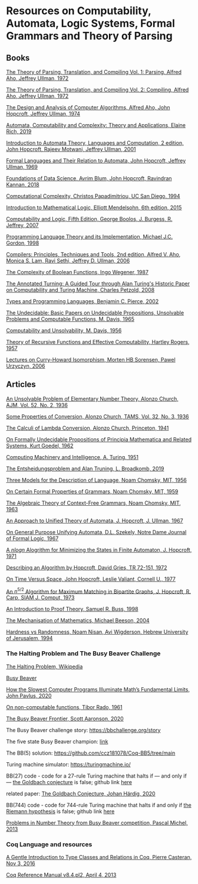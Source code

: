 # Resources on Computability, Automata, Logic Systems, Formal Grammars and Theory of Parsing

## Books

[The Theory of Parsing, Translation, and Compiling Vol. 1: Parsing, Alfred Aho, Jeffrey Ullman, 1972](https://github.com/dimitarpg13/computability_and_logic_systems/blob/main/literature/books/Theory_of_Parsing_Translation_Compiling_Aho-Ullman-Parsing-Vol1.pdf)

[The Theory of Parsing, Translation, and Compiling Vol. 2: Compiling, Alfred Aho, Jeffrey Ullman, 1972](https://github.com/dimitarpg13/computability_and_logic_systems/blob/main/literature/books/Theory_of_Parsing_Translation_Compiling_Aho-Ullman-Compiling-Vol2.pdf)

[The Design and Analysis of Computer Algorithms, Alfred Aho, John Hopcroft, Jeffrey Ullman, 1974](https://github.com/dimitarpg13/computability_and_logic_systems/blob/main/literature/books/The_Design_and_Analysis_of_Computer_Algorithms_Aho_Hopcroft_Ullman_1974.pdf)

[Automata, Computability and Complexity: Theory and Applications, Elaine Rich, 2019](https://github.com/dimitarpg13/computability_and_logic_systems/blob/main/literature/books/Automata_Computability_and_Complexity-Theory_and_Applications_Rich_2019.pdf)

[Introduction to Automata Theory, Languages and Computation, 2 edition, John Hopcroft, Rajeev Motwani, Jeffrey Ullman, 2001](https://github.com/dimitarpg13/computability_and_logic_systems/blob/main/literature/books/Intro_to_Automata_Theory_Languages_and_Computation_Hopcroft-Motwani-Ullman-2001.pdf)

[Formal Languages and Their Relation to Automata, John Hopcroft, Jeffrey Ullman, 1969](https://github.com/dimitarpg13/computability_and_logic_systems/blob/main/literature/books/formal-languages-and-their-relation-to-automata-john-e-hopcroft-jeffrey-d-ullman_1969.pdf)

[Foundations of Data Science, Avrim Blum, John Hopcroft, Ravindran Kannan, 2018](https://github.com/dimitarpg13/computability_and_logic_systems/blob/main/literature/books/Foundations_of_Data_Science_Blum_Hopcroft_Kannan_2018.pdf)

[Computational Complexity, Christos Papadimitriou, UC San Diego, 1994](https://github.com/dimitarpg13/computability_and_logic_systems/blob/main/literature/books/Computational_Complexity_Papadimitriu_1994.pdf)

[Introduction to Mathematical Logic, Elliott Mendelsohn, 6th edition, 2015](https://github.com/dimitarpg13/computability_and_logic_systems/blob/main/literature/articles/logic_systems/Mendelson_Introduction_to_Mathematical_Logic_6th_Ed_2015.pdf)

[Computability and Logic, Fifth Edition, George Boolos, J. Burgess, R. Jeffrey, 2007](https://github.com/dimitarpg13/computability_and_logic_systems/blob/main/literature/books/George_S_Boolos_John_P_Burgess_Richard_C_Jeffrey_Computability_and_Logic_5Ed_Cambridge_2007.pdf)

[Programming Language Theory and its Implementation, Michael J.C. Gordon, 1998](https://github.com/dimitarpg13/computability_and_logic_systems/blob/main/literature/books/Programming_Language_Theory_Gordon_1998.pdf)

[Compilers: Principles, Techniques and Tools, 2nd edition, Alfred V. Aho, Monica S. Lam, Ravi Sethi, Jeffrey D. Ullman, 2006](https://github.com/dimitarpg13/computability_and_logic_systems/blob/main/literature/books/Compilers-Principles_Techniques_and_Tools-Aho_Lam_Sethi_Uhlman_2006.pdf)

[The Complexity of Boolean Functions, Ingo Wegener, 1987](https://github.com/dimitarpg13/computability_and_logic_systems/blob/main/literature/articles/ComplexityOfBooleanFunctionsWegener.pdf)

[The Annotated Turning: A Guided Tour through Alan Turing's Historic Paper on Computability and Turing Machine, Charles Petzold, 2008](https://github.com/dimitarpg13/computability_and_logic_systems/blob/main/literature/books/The_Annotated_Turing_Petzold_2008.pdf)

[Types and Programming Languages, Benjamin C. Pierce, 2002](https://github.com/dimitarpg13/computability_and_logic_systems/blob/main/literature/books/Types_and_Programming_Languages_Pierce_2002.pdf)

[The Undecidable: Basic Papers on Undecidable Propositions, Unsolvable Problems and Computable Functions, M. Davis, 1965](https://github.com/dimitarpg13/computability_and_logic_systems/blob/main/literature/books/The_Undecidable_Basic_Papers_on_Undecidable_Propositions_Unsolvable_Problems_and_more_Davis_1965.pdf)

[Computability and Unsolvability, M. Davis, 1956](https://github.com/dimitarpg13/computability_and_logic_systems/blob/main/literature/books/Computability_and_Unsolvability_Martin_Davis_1956.pdf)

[Theory of Recursive Functions and Effective Computability, Hartley Rogers, 1957](https://github.com/dimitarpg13/computability_and_logic_systems/blob/main/literature/books/Hartley_Rogers_Theory_of_Recursive_Functions_and_Effective_Computability-The_MIT_Press_1987.pdf)

[Lectures on Curry-Howard Isomorphism, Morten HB Sorensen, Pawel Urzyczyn, 2006](https://github.com/dimitarpg13/computability_and_logic_systems/blob/main/literature/books/Lectures_on_the_curry-howard_isomorphism_Sorensen_2006.pdf)

## Articles

[An Unsolvable Problem of Elementary Number Theory, Alonzo Church, AJM, Vol. 52, No. 2, 1936](https://github.com/dimitarpg13/computability_and_logic_systems/blob/main/literature/articles/logic_systems/An_Unsolvable_Problem_of_Elementary_Number_Theory_Church_1938.pdf)

[Some Properties of Conversion, Alonzo Church, TAMS, Vol. 32, No. 3, 1936](https://github.com/dimitarpg13/computability_and_logic_systems/blob/main/literature/articles/logic_systems/Some_Properties_of_Conversion_ChurchRosser36.pdf)

[The Calculi of Lambda Conversion, Alonzo Church, Princeton, 1941](https://github.com/dimitarpg13/computability_and_logic_systems/blob/main/literature/articles/logic_systems/church_calculi_1941.pdf)

[On Formally Undecidable Propositions of Principia Mathematica and Related Systems, Kurt Goedel, 1962](https://github.com/dimitarpg13/computability_and_logic_systems/blob/main/literature/articles/logic_systems/Kurt_Goedel_On_Formally_Undecidable_Propositions_of_Principia_Mathematica_and_Related_Systems_1992.pdf)

[Computing Machinery and Intelligence, A. Turing, 1951](https://github.com/dimitarpg13/computability_and_logic_systems/blob/main/literature/articles/ComputingMachineryAndIntelligenceTuring1951.pdf)

[The Entsheidungsproblem and Alan Truning, L. Broadkomb, 2019](https://github.com/dimitarpg13/computability_and_logic_systems/blob/main/literature/articles/The_Entscheidungsproblem_and_Alan_Turing_Brodkorb_2019.pdf)

[Three Models for the Description of Language, Noam Chomsky, MIT, 1956](https://github.com/dimitarpg13/computability_and_logic_systems/blob/main/literature/articles/ThreeModelsForTheDescriptionOfLanguageChomsky.pdf)

[On Certain Formal Properties of Grammars, Noam Chomsky, MIT, 1959](https://github.com/dimitarpg13/computability_and_logic_systems/blob/main/literature/articles/OnCertainFormalPropertiesOfGrammarsChomsky1959.pdf)

[The Algebraic Theory of Context-Free Grammars, Noam Chomsky, MIT, 1963](https://github.com/dimitarpg13/computability_and_logic_systems/blob/main/literature/articles/TheAlgebraicTheoryOfContextFreeLanguages_Chomsky_1963.pdf)

[An Approach to Unified Theory of Automata, J. Hopcroft, J. Ullman, 1967](https://github.com/dimitarpg13/computability_and_logic_systems/blob/main/literature/articles/An_Approach_to_Unified_Theory_of_Automata_Hopcroft_Ullman_1967.pdf)

[On General Purpose Unifying Automata, D.L. Szekely, Notre Dame Journal of Formal Logic, 1967](https://github.com/dimitarpg13/computability_and_logic_systems/blob/main/literature/articles/On_General_Purpose_Unifiying_Automata_Szekely_NDJFL_1967.pdf)

[A $n log n$ Alogrithm for Minimizing the States in Finite Automaton, J. Hopcroft, 1971 ](https://github.com/dimitarpg13/computability_and_logic_systems/blob/main/literature/articles/An_n_log_n_Algorithm_for_Minimizing_States_in_Finite_Automaton_Hopcroft_1971_CS-TR-71-190.pdf)

[Describing an Algorithm by Hopcroft, David Gries, TR 72-151, 1972](https://github.com/dimitarpg13/computability_and_logic_systems/blob/main/literature/articles/Describing_an_Algorithm_byHopcroft_D_Gries_1972.pdf)

[On Time Versus Space, John Hopcroft, Leslie Valiant, Cornell U., 1977](https://github.com/dimitarpg13/computability_and_logic_systems/blob/main/literature/articles/On_Time_vs_Space_Hopcroft_Paul_Valiant_1977.pdf)

[An $n^{5/2}$ Algorithm for Maximum Matching in Bipartite Graphs, J. Hopcroft, R. Carp, SIAM J. Comput, 1973](https://github.com/dimitarpg13/computability_and_logic_systems/blob/main/literature/articles/Hopcroft-Karp-bipartite-matching_SIAM_1973.pdf)

[An Introduction to Proof Theory, Samuel R. Buss, 1998](https://github.com/dimitarpg13/computability_and_logic_systems/blob/main/literature/articles/An_Introduction_to_Proof_Theory_Buss_1998.pdf)

[The Mechanisation of Mathematics, Michael Beeson, 2004](https://github.com/dimitarpg13/computability_and_logic_systems/blob/main/literature/articles/The_Mechanization_of_Mathematics_Beeson_2004.pdf)

[Hardness vs Randomness, Noam Nisan, Avi Wigderson, Hebrew University of Jerusalem, 1994](https://github.com/dimitarpg13/computability_and_logic_systems/blob/main/literature/articles/Hardness_vs_Randomness_Nisan_and_Wigderson_1994.pdf)

### The Halting Problem and The Busy Beaver Challenge

[The Halting Problem, Wikipedia](https://en.wikipedia.org/wiki/Halting_problem) 

[Busy Beaver](https://en.wikipedia.org/wiki/Busy_beaver)

[How the Slowest Computer Programs Illuminate Math’s Fundamental Limits, John Pavlus, 2020](https://www.quantamagazine.org/how-the-slowest-computer-programs-illuminate-maths-fundamental-limits-20201210/)

[On non-computable functions, Tibor Rado, 1961](https://github.com/dimitarpg13/computability_and_logic_systems/blob/main/literature/articles/Rado_on_non-computable_functions_1961.pdf)

[The Busy Beaver Frontier, Scott Aaronson, 2020](https://github.com/dimitarpg13/computability_and_logic_systems/blob/main/literature/articles/BusyBeaver_Aaronson_2020.pdf)

The Busy Beaver challenge story: https://bbchallenge.org/story

The five state Busy Beaver champion: [link](https://bbchallenge.org/1RB1LC_1RC1RB_1RD0LE_1LA1LD_1RZ0LA&w=250&ox=0.8)  

The BB(5) solution: https://github.com/ccz181078/Coq-BB5/tree/main

Turing machine simulator: https://turingmachine.io/

BB(27) code - code for a 27-rule Turing machine that halts if — and only if — [the Goldbach conjecture](https://en.wikipedia.org/wiki/Goldbach%27s_conjecture) is false; github link [here](https://gist.github.com/anonymous/a64213f391339236c2fe31f8749a0df6)

related paper: [The Goldbach Conjecture, Johan Härdig, 2020](https://github.com/dimitarpg13/computability_and_logic_systems/blob/main/literature/articles/Goldbach_Conjecture_Hardig_2020.pdf)


BB(744) code - code for 744-rule Turing machine that halts if and only if [the Riemann hypothesis](https://en.wikipedia.org/wiki/Riemann_hypothesis) is false; github link [here](https://github.com/sorear/metamath-turing-machines/blob/master/riemann-matiyasevich-aaronson.nql)

[Problems in Number Theory from Busy Beaver competition, Pascal Michel, 2013](https://github.com/dimitarpg13/computability_and_logic_systems/blob/main/literature/articles/Problems_in_number_theory_from_busy_beaver_competition_Mitchel_2013.pdf)

### Coq Language and resources

[A Gentle Introduction to Type Classes and Relations in Coq, Pierre Casteran, Nov 3, 2016](https://github.com/dimitarpg13/computability_and_logic_systems/blob/main/literature/coq/type_classes_tutorial_Casteran_2016.pdf)

[Coq Reference Manual v8.4.pl2, April 4, 2013](https://github.com/dimitarpg13/computability_and_logic_systems/blob/main/literature/coq/Coq_Reference_Manual_v8.4.pl2.pdf)
